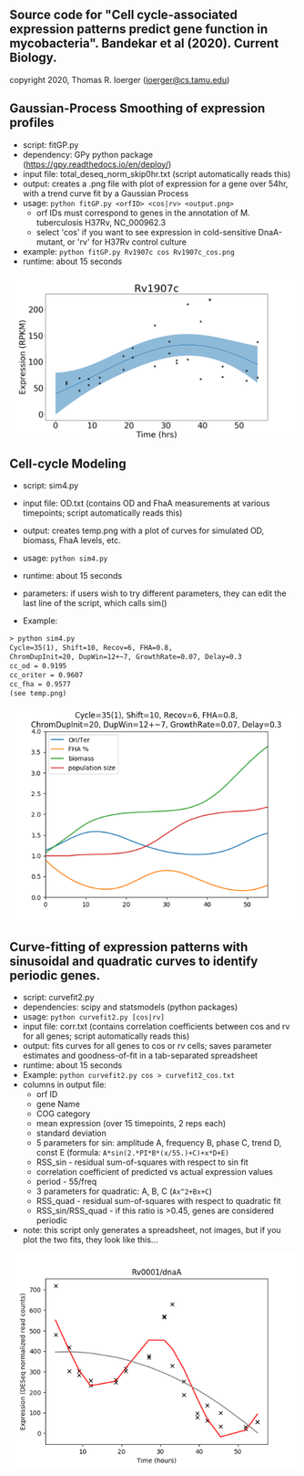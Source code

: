 Source code for "Cell cycle-associated expression patterns predict 
gene function in mycobacteria". Bandekar et al (2020). Current Biology.
-----------------------------------------------
copyright 2020, Thomas R. Ioerger (ioerger@cs.tamu.edu)


Gaussian-Process Smoothing of expression profiles
-------------------------------------------------

- script: fitGP.py
- dependency: GPy python package (https://gpy.readthedocs.io/en/deploy/)
- input file: total_deseq_norm_skip0hr.txt (script automatically reads this)
- output: creates a .png file with plot of expression for a gene over 54hr, with a trend curve fit by a Gaussian Process
- usage: `python fitGP.py <orfID> <cos|rv> <output.png>`
  - orf IDs must correspond to genes in the annotation of M. tuberculosis H37Rv, NC_000962.3
  - select 'cos' if you want to see expression in cold-sensitive DnaA-mutant, or 'rv' for H37Rv control culture
- example: `python fitGP.py Rv1907c cos Rv1907c_cos.png`
- runtime: about 15 seconds

![](Rv1907c_cos.png)


Cell-cycle Modeling
-------------------

- script: sim4.py
- input file: OD.txt (contains OD and FhaA measurements at various timepoints; script automatically reads this)
- output: creates temp.png with a plot of curves for simulated OD, biomass, FhaA levels, etc.
- usage: `python sim4.py`
- runtime: about 15 seconds
- parameters: if users wish to try different parameters, they can edit the last line of the script, which calls sim()

- Example: 
```
> python sim4.py
Cycle=35(1), Shift=10, Recov=6, FHA=0.8,
ChromDupInit=20, DupWin=12+~7, GrowthRate=0.07, Delay=0.3
cc_od = 0.9195
cc_oriter = 0.9607
cc_fha = 0.9577
(see temp.png)
```

![](sim4.png)

Curve-fitting of expression patterns with sinusoidal and quadratic 
curves to identify periodic genes.
------------------------------------------------------------------

- script: curvefit2.py
- dependencies: scipy and statsmodels (python packages)
- usage: `python curvefit2.py [cos|rv]` 
- input file: corr.txt (contains correlation coefficients between cos and rv for all genes; script automatically reads this)
- output: fits curves for all genes to cos or rv cells; saves parameter estimates and goodness-of-fit in a tab-separated spreadsheet
- runtime: about 15 seconds
- Example: `python curvefit2.py cos > curvefit2_cos.txt`
- columns in output file:
  -  orf ID
  -  gene Name
  -  COG category
  -  mean expression (over 15 timepoints, 2 reps each)
  -  standard deviation
  -  5 parameters for sin: amplitude A, frequency B, phase C, trend D, const E (formula: `A*sin(2.*PI*B*(x/55.)+C)+x*D+E)`
  -  RSS_sin - residual sum-of-squares with respect to sin fit
  -  correlation coefficient of predicted vs actual expression values
  -  period - 55/freq
  -  3 parameters for quadratic: A, B, C (`Ax^2+Bx+C`)
  -  RSS_quad - residual sum-of-squares with respect to quadratic fit
  -  RSS_sin/RSS_quad - if this ratio is >0.45, genes are considered periodic
- note: this script only generates a spreadsheet, not images, but if you plot the two fits, they look like this...

![](Rv0001_cos.png)

